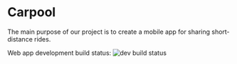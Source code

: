 # Carpool

[eduwiki]: https://eduwiki.wmi.amu.edu.pl/bikol/DPRILI1_2011920L/carpool

The main purpose of our project is to create a mobile app for sharing short-distance rides. 

Web app development build status: 
![dev build status](https://dev.azure.com/carpool-team/Carpool/_apis/build/status/WebApp-DEVELOPMENT?branchName=development)
